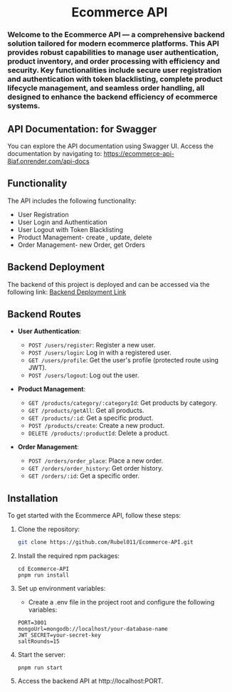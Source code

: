 <div align="center">

# Ecommerce API

</div>

### Welcome to the Ecommerce API — a comprehensive backend solution tailored for modern ecommerce platforms. This API provides robust capabilities to manage user authentication, product inventory, and order processing with efficiency and security. Key functionalities include secure user registration and authentication with token blacklisting, complete product lifecycle management, and seamless order handling, all designed to enhance the backend efficiency of ecommerce systems.

## API Documentation: for Swagger

You can explore the API documentation using Swagger UI. Access the documentation by navigating to:
https://ecommerce-api-8iaf.onrender.com/api-docs

## Functionality

The API includes the following functionality:

- User Registration
- User Login and Authentication
- User Logout with Token Blacklisting
- Product Management- create , update, delete
- Order Management- new Order, get Orders

## Backend Deployment

The backend of this project is deployed and can be accessed via the following link: [Backend Deployment Link](https://ecommerce-api-8iaf.onrender.com/)

## Backend Routes

- **User Authentication**:

  - `POST /users/register`: Register a new user.
  - `POST /users/login`: Log in with a registered user.
  - `GET /users/profile`: Get the user's profile (protected route using JWT).
  - `POST /users/logout`: Log out the user.

- **Product Management**:

  - `GET /products/category/:categoryId`: Get products by category.
  - `GET /products/getAll`: Get all products.
  - `GET /products/:id`: Get a specific product.
  - `POST /products/create`: Create a new product.
  - `DELETE /products/:productId`: Delete a product.

- **Order Management**:
  - `POST /orders/order_place`: Place a new order.
  - `GET /orders/order_history`: Get order history.
  - `GET /orders/:id`: Get a specific order.

## Installation

To get started with the Ecommerce API, follow these steps:

1. Clone the repository:

   ```bash
   git clone https://github.com/Rubel011/Ecommerce-API.git

   ```

2. Install the required npm packages:

   ```
   cd Ecommerce-API
   pnpm run install
   ```

3. Set up environment variables:

   - Create a .env file in the project root and configure the following variables:

   ```
   PORT=3001
   mongoUrl=mongodb://localhost/your-database-name
   JWT_SECRET=your-secret-key
   saltRounds=15
   ```

4. Start the server:

   ```
   pnpm run start
   ```

5. Access the backend API at http://localhost:PORT.
